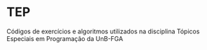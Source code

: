 # TEP
Códigos de exercícios e algoritmos utilizados na disciplina Tópicos Especiais em Programação da UnB-FGA
